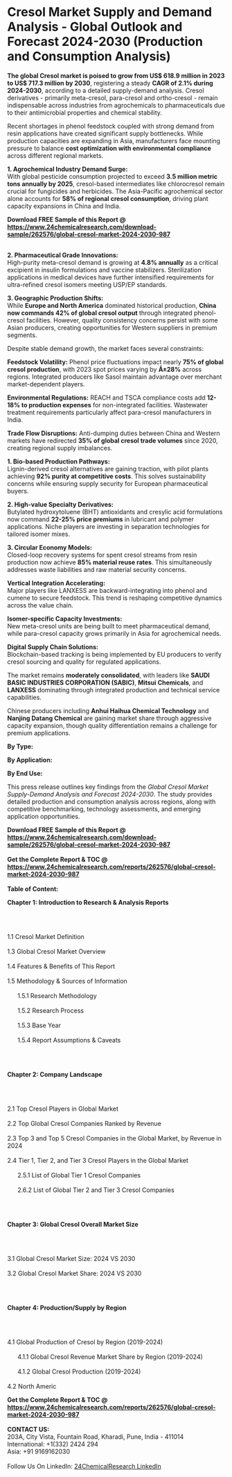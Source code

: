 <h1>Cresol Market Supply and Demand Analysis - Global Outlook and Forecast 2024-2030 (Production and Consumption Analysis)</h1><p><strong>The global Cresol market is poised to grow from US$ 618.9 million in 2023 to US$ 717.3 million by 2030</strong>, registering a steady <strong>CAGR of 2.1% during 2024-2030</strong>, according to a detailed supply-demand analysis. Cresol derivatives - primarily meta-cresol, para-cresol and ortho-cresol - remain indispensable across industries from agrochemicals to pharmaceuticals due to their antimicrobial properties and chemical stability.</p><p>Recent shortages in phenol feedstock coupled with strong demand from resin applications have created significant supply bottlenecks. While production capacities are expanding in Asia, manufacturers face mounting pressure to balance <strong>cost optimization with environmental compliance</strong> across different regional markets.</p><p><strong>1. Agrochemical Industry Demand Surge:</strong><br>
With global pesticide consumption projected to exceed <strong>3.5 million metric tons annually by 2025</strong>, cresol-based intermediates like chlorocresol remain crucial for fungicides and herbicides. The Asia-Pacific agrochemical sector alone accounts for <strong>58% of regional cresol consumption</strong>, driving plant capacity expansions in China and India.</p><div><b>Download FREE Sample of this Report @ 
            <a href="https://www.24chemicalresearch.com/download-sample/262576/global-cresol-market-2024-2030-987">
            https://www.24chemicalresearch.com/download-sample/262576/global-cresol-market-2024-2030-987</a></b></div><br><p><strong>2. Pharmaceutical Grade Innovations:</strong><br>
High-purity meta-cresol demand is growing at <strong>4.8% annually</strong> as a critical excipient in insulin formulations and vaccine stabilizers. Sterilization applications in medical devices have further intensified requirements for ultra-refined cresol isomers meeting USP/EP standards.</p><p><strong>3. Geographic Production Shifts:</strong><br>
While <strong>Europe and North America</strong> dominated historical production, <strong>China now commands 42% of global cresol output</strong> through integrated phenol-cresol facilities. However, quality consistency concerns persist with some Asian producers, creating opportunities for Western suppliers in premium segments.</p><p>Despite stable demand growth, the market faces several constraints:</p><p><strong>Feedstock Volatility:</strong> Phenol price fluctuations impact nearly <strong>75% of global cresol production</strong>, with 2023 spot prices varying by <strong>Â±28%</strong> across regions. Integrated producers like Sasol maintain advantage over merchant market-dependent players.</p><p><strong>Environmental Regulations:</strong> REACH and TSCA compliance costs add <strong>12-18% to production expenses</strong> for non-integrated facilities. Wastewater treatment requirements particularly affect para-cresol manufacturers in India.</p><p><strong>Trade Flow Disruptions:</strong> Anti-dumping duties between China and Western markets have redirected <strong>35% of global cresol trade volumes</strong> since 2020, creating regional supply imbalances.</p><p><strong>1. Bio-based Production Pathways:</strong><br>
Lignin-derived cresol alternatives are gaining traction, with pilot plants achieving <strong>92% purity at competitive costs</strong>. This solves sustainability concerns while ensuring supply security for European pharmaceutical buyers.</p><p><strong>2. High-value Specialty Derivatives:</strong><br>
Butylated hydroxytoluene (BHT) antioxidants and cresylic acid formulations now command <strong>22-25% price premiums</strong> in lubricant and polymer applications. Niche players are investing in separation technologies for tailored isomer mixes.</p><p><strong>3. Circular Economy Models:</strong><br>
Closed-loop recovery systems for spent cresol streams from resin production now achieve <strong>85% material reuse rates</strong>. This simultaneously addresses waste liabilities and raw material security concerns.</p><p><strong>Vertical Integration Accelerating:</strong><br>
	Major players like LANXESS are backward-integrating into phenol and cumene to secure feedstock. This trend is reshaping competitive dynamics across the value chain.</p><p><strong>Isomer-specific Capacity Investments:</strong><br>
	New meta-cresol units are being built to meet pharmaceutical demand, while para-cresol capacity grows primarily in Asia for agrochemical needs.</p><p><strong>Digital Supply Chain Solutions:</strong><br>
	Blockchain-based tracking is being implemented by EU producers to verify cresol sourcing and quality for regulated applications.</p><p>The market remains <strong>moderately consolidated</strong>, with leaders like <strong>SAUDI BASIC INDUSTRIES CORPORATION (SABIC)</strong>, <strong>Mitsui Chemicals</strong>, and <strong>LANXESS</strong> dominating through integrated production and technical service capabilities.</p><p>Chinese producers including <strong>Anhui Haihua Chemical Technology</strong> and <strong>Nanjing Datang Chemical</strong> are gaining market share through aggressive capacity expansion, though quality differentiation remains a challenge for premium applications.</p><p><strong>By Type:</strong></p><p><strong>By Application:</strong></p><p><strong>By End Use:</strong></p><p>This press release outlines key findings from the <em>Global Cresol Market Supply-Demand Analysis and Forecast 2024-2030</em>. The study provides detailed production and consumption analysis across regions, along with competitive benchmarking, technology assessments, and emerging application opportunities.</p><div><b>Download FREE Sample of this Report @ 
            <a href="https://www.24chemicalresearch.com/download-sample/262576/global-cresol-market-2024-2030-987">
            https://www.24chemicalresearch.com/download-sample/262576/global-cresol-market-2024-2030-987</a></b></div><br><div><b>Get the Complete Report & TOC @ 
            <a href="https://www.24chemicalresearch.com/reports/262576/global-cresol-market-2024-2030-987">
            https://www.24chemicalresearch.com/reports/262576/global-cresol-market-2024-2030-987</a></b></div><br>
            <b>Table of Content:</b><p><p><strong>Chapter 1: Introduction to Research &amp; Analysis Reports</strong></p><br />
<br />
<p>1.1 Cresol Market Definition<br /><br />
1.3 Global Cresol Market Overview<br /><br />
1.4 Features &amp; Benefits of This Report<br /><br />
1.5 Methodology &amp; Sources of Information<br /><br />
&nbsp;&nbsp;&nbsp;&nbsp;&nbsp; 1.5.1 Research Methodology<br /><br />
&nbsp;&nbsp;&nbsp;&nbsp;&nbsp; 1.5.2 Research Process<br /><br />
&nbsp;&nbsp;&nbsp;&nbsp;&nbsp; 1.5.3 Base Year<br /><br />
&nbsp;&nbsp;&nbsp;&nbsp;&nbsp; 1.5.4 Report Assumptions &amp; Caveats</p><br />
<br />
<p><strong>Chapter 2: Company Landscape</strong></p><br />
<br />
<p>2.1 Top Cresol Players in Global Market<br /><br />
2.2 Top Global Cresol Companies Ranked by Revenue<br /><br />
2.3 Top 3 and Top 5 Cresol Companies in the Global Market, by Revenue in 2024<br /><br />
2.4 Tier 1, Tier 2, and Tier 3 Cresol Players in the Global Market<br /><br />
&nbsp;&nbsp;&nbsp;&nbsp;&nbsp; 2.5.1 List of Global Tier 1 Cresol Companies<br /><br />
&nbsp;&nbsp;&nbsp;&nbsp;&nbsp; 2.6.2 List of Global Tier 2 and Tier 3 Cresol Companies</p><br />
<br />
<p><strong>Chapter 3: Global Cresol Overall Market Size</strong></p><br />
<br />
<p>3.1 Global Cresol Market Size: 2024 VS 2030<br /><br />
3.2 Global Cresol Market Share: 2024 VS 2030</p><br />
<br />
<p><strong>Chapter 4: Production/Supply by Region</strong></p><br />
<br />
<p>4.1 Global Production of Cresol by Region (2019-2024)<br /><br />
&nbsp;&nbsp;&nbsp;&nbsp;&nbsp; 4.1.1 Global Cresol Revenue Market Share by Region (2019-2024)<br /><br />
&nbsp;&nbsp;&nbsp;&nbsp;&nbsp; 4.1.2 Global Cresol Production (2019-2024)<br /><br />
4.2 North Americ</p><div><b>Get the Complete Report & TOC @ 
            <a href="https://www.24chemicalresearch.com/reports/262576/global-cresol-market-2024-2030-987">
            https://www.24chemicalresearch.com/reports/262576/global-cresol-market-2024-2030-987</a></b></div><br><b>CONTACT US:</b><br>
            203A, City Vista, Fountain Road, Kharadi, Pune, India - 411014<br>
            International: +1(332) 2424 294<br>
            Asia: +91 9169162030 <br><br>
            Follow Us On LinkedIn: <a href="https://www.linkedin.com/company/24chemicalresearch/">24ChemicalResearch LinkedIn</a>